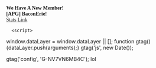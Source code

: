 
<div id="dialog" title="New Notification!"> 
	<p><span style="font-family: 'times new roman', times, serif;"><strong>We Have A New Member!</strong></span>
<br /><span style="font-family: 'times new roman', times, serif;"><strong>[APG] BaconErie!</strong></span>
<br /><a href="https://stats.warbrokers.io/players/i/5f6a361ad142af5163816e4d" target="_blank" rel="noopener"><span style="font-family: 'times new roman', times, serif;">Stats Link</span></a></p>
	</div>
		


 <!-- Global site tag (gtag.js) - Google Analytics -->
<script async src="https://www.googletagmanager.com/gtag/js?id=G-NV7VN6MB4C"></script>
      
      <script>
  window.dataLayer = window.dataLayer || [];
  function gtag(){dataLayer.push(arguments);}
  gtag('js', new Date());

  gtag('config', 'G-NV7VN6MB4C');
</script>
  lol
